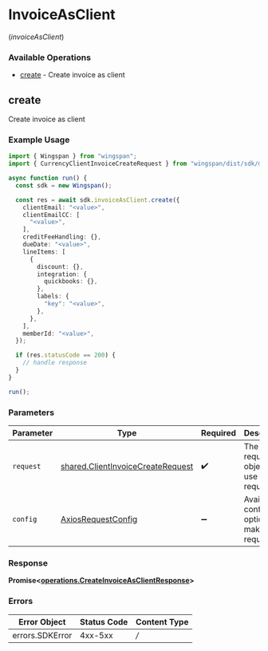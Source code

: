 # InvoiceAsClient
(*invoiceAsClient*)

### Available Operations

* [create](#create) - Create invoice as client

## create

Create invoice as client

### Example Usage

```typescript
import { Wingspan } from "wingspan";
import { CurrencyClientInvoiceCreateRequest } from "wingspan/dist/sdk/models/shared";

async function run() {
  const sdk = new Wingspan();

  const res = await sdk.invoiceAsClient.create({
    clientEmail: "<value>",
    clientEmailCC: [
      "<value>",
    ],
    creditFeeHandling: {},
    dueDate: "<value>",
    lineItems: [
      {
        discount: {},
        integration: {
          quickbooks: {},
        },
        labels: {
          "key": "<value>",
        },
      },
    ],
    memberId: "<value>",
  });

  if (res.statusCode == 200) {
    // handle response
  }
}

run();
```

### Parameters

| Parameter                                                                                  | Type                                                                                       | Required                                                                                   | Description                                                                                |
| ------------------------------------------------------------------------------------------ | ------------------------------------------------------------------------------------------ | ------------------------------------------------------------------------------------------ | ------------------------------------------------------------------------------------------ |
| `request`                                                                                  | [shared.ClientInvoiceCreateRequest](../../sdk/models/shared/clientinvoicecreaterequest.md) | :heavy_check_mark:                                                                         | The request object to use for the request.                                                 |
| `config`                                                                                   | [AxiosRequestConfig](https://axios-http.com/docs/req_config)                               | :heavy_minus_sign:                                                                         | Available config options for making requests.                                              |


### Response

**Promise<[operations.CreateInvoiceAsClientResponse](../../sdk/models/operations/createinvoiceasclientresponse.md)>**
### Errors

| Error Object    | Status Code     | Content Type    |
| --------------- | --------------- | --------------- |
| errors.SDKError | 4xx-5xx         | */*             |
